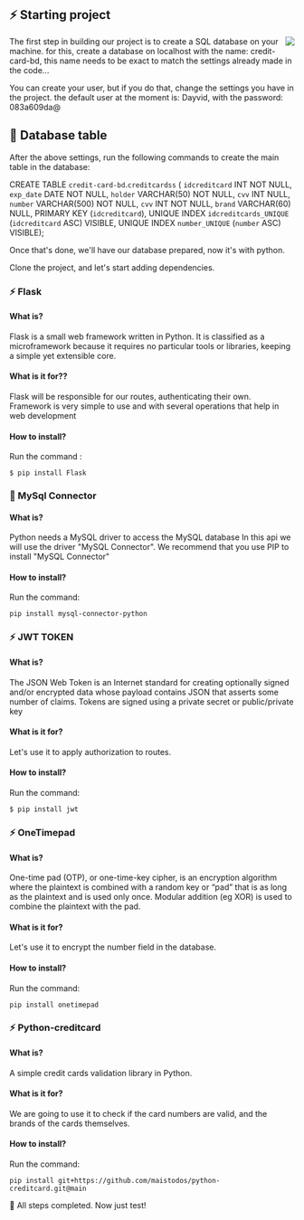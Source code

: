 ## ⚡ Starting project

<p align="center">
  <img style="float: right;" src="https://media.istockphoto.com/id/1203763961/photo/stacked-credit-cards.jpg?s=612x612&w=0&k=20&c=bEEGZwG120WKDClhmltyAtP0kPMzNir49P4JO3pcies=" />
</p>

The first step in building our project is to create a SQL database on your machine. for this, create a database on localhost with the name: credit-card-bd, this name needs to be exact to match the settings already made in the code...


You can create your user, but if you do that, change the settings you have in the project. the default user at the moment is: Dayvid, with the password: 083a609da@

## 🚧 Database table

After the above settings, run the following commands to create the main table in the database:

CREATE TABLE `credit-card-bd`.`creditcardss` (
  `idcreditcard` INT NOT NULL,
  `exp_date` DATE NOT NULL,
  `holder` VARCHAR(50) NOT NULL,
  `cvv` INT NULL,
  `number` VARCHAR(500) NOT NULL,
  `cvv` INT NOT NULL,
  `brand` VARCHAR(60) NULL,
  PRIMARY KEY (`idcreditcard`),
  UNIQUE INDEX `idcreditcards_UNIQUE` (`idcreditcard` ASC) VISIBLE,
  UNIQUE INDEX `number_UNIQUE` (`number` ASC) VISIBLE);
  
  
  
  
Once that's done, we'll have our database prepared, now it's with python.

Clone the project, and let's start adding dependencies.

### ⚡ Flask

#### What is?

Flask is a small web framework written in Python. It is classified as a microframework because it requires no particular tools or libraries, keeping a simple yet extensible core.

#### What is it for??

Flask will be responsible for our routes, authenticating their own. Framework is very simple to use and with several operations that help in web development

#### How to install?

Run the command :

```
$ pip install Flask

```



### 🦋 MySql Connector

#### What is?

Python needs a MySQL driver to access the MySQL database
In this api we will use the driver "MySQL Connector".
We recommend that you use PIP to install "MySQL Connector"

#### How to install?

Run the command:

```
pip install mysql-connector-python
```


### ⚡ JWT TOKEN

#### What is?

The JSON Web Token is an Internet standard for creating optionally signed and/or encrypted data whose payload contains JSON that asserts some number of claims. Tokens are signed using a private secret or public/private key

#### What is it for?

Let's use it to apply authorization to routes.

#### How to install?

Run the command:

```
$ pip install jwt

```



### ⚡ OneTimepad

#### What is?

One-time pad (OTP), or one-time-key cipher, is an encryption algorithm where the plaintext is combined with a random key or “pad” that is as long as the plaintext and is used only once. Modular addition (eg XOR) is used to combine the plaintext with the pad.

#### What is it for?

Let's use it to encrypt the number field in the database.


#### How to install?

Run the command:

```
pip install onetimepad
```


### ⚡ Python-creditcard


#### What is?

A simple credit cards validation library in Python.


#### What is it for?

We are going to use it to check if the card numbers are valid, and the brands of the cards themselves.

#### How to install?

Run the command:

```
pip install git+https://github.com/maistodos/python-creditcard.git@main
```




🦋  All steps completed. Now just test!